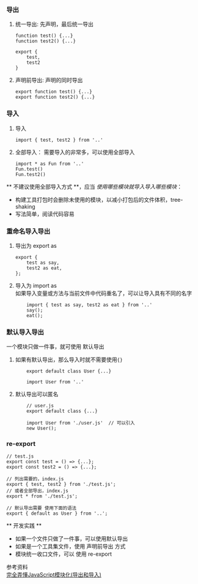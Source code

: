 ### 导出

1. 统一导出: 先声明，最后统一导出            
    ```
    function test() {...}
    function test2() {...}

    export {
        test,
        test2
    }
    ```       

2. 声明前导出: 声明的同时导出                 

    ```
    export function test() {...}
    export function test2() {...}

    ```

### 导入    
1. 导入       

    ```
    import { test, test2 } from '..'
    ```

2. 全部导入： 需要导入的非常多，可以使用全部导入       

    ```
    import * as Fun from '..'
    Fun.test()
    Fun.test2()

    ```

** 不建议使用全部导入方式 **，应当 *使用哪些模块就导入导入哪些模块*：
- 构建工具打包时会删除未使用的模块，以减小打包后的文件体积，tree-shaking
- 写法简单，阅读代码容易


### 重命名导入导出    
1. 导出为 export as

    ```
    export {
        test as say,
        test2 as eat,
    };

    ```

2. 导入为 import as      
    如果导入变量或方法与当前文件中代码重名了，可以让导入具有不同的名字
    ```
        import { test as say, test2 as eat } from '..'
        say();
        eat();
    ```


### 默认导入导出
一个模块只做一件事，就可使用 默认导出     

1. 如果有默认导出，那么导入时就不需要使用`{}`
    ```
        export default class User {...}

        import User from '..'
    ```
2. 默认导出可以匿名
    ```
        // user.js
        export default class {...}

        import User from './user.js'  // 可以引入
        new User();

    ```


### re-export

```
// test.js
export const test = () => {...};
export const test2 = () => {...};

// 列出需要的，index.js
export { test, test2 } from './test.js';
// 或者全部导出，index.js 
export * from './test.js';

// 默认导出需要 使用下面的语法
export { default as User } from '..';
```

** 开发实践 **
- 如果一个文件只做了一件事，可以使用默认导出
- 如果是一个工具集文件，使用 声明前导出 方式
- 模块统一收口文件，可以 使用 re-export


参考资料          
[完全弄懂JavaScript模块化(导出和导入)](https://zhuanlan.zhihu.com/p/82481219)
